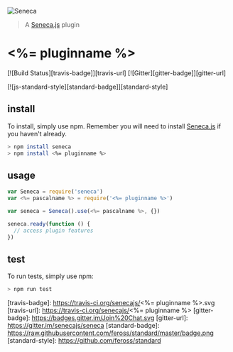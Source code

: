 ![Seneca](http://senecajs.org/files/assets/seneca-logo.png)
> A [Seneca.js][] plugin

# <%= pluginname %>

[![Build Status][travis-badge]][travis-url]
[![Gitter][gitter-badge]][gitter-url]

[![js-standard-style][standard-badge]][standard-style]

## install

To install, simply use npm. Remember you will need to install [Seneca.js][] if you haven't already.

```sh
> npm install seneca
> npm install <%= pluginname %>
```


## usage

```js
var Seneca = require('seneca')
var <%= pascalname %> = require('<%= pluginname %>')

var seneca = Seneca().use(<%= pascalname %>, {})

seneca.ready(function () {
  // access plugin features
})
```


## test

To run tests, simply use npm:

```sh
> npm run test
```


[Seneca.js]: https://www.npmjs.com/package/seneca
[travis-badge]: https://travis-ci.org/senecajs/<%= pluginname %>.svg
[travis-url]: https://travis-ci.org/senecajs/<%= pluginname %>
[gitter-badge]: https://badges.gitter.im/Join%20Chat.svg
[gitter-url]: https://gitter.im/senecajs/seneca
[standard-badge]: https://raw.githubusercontent.com/feross/standard/master/badge.png
[standard-style]: https://github.com/feross/standard
